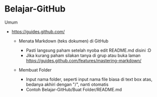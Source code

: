 # Belajar-GitHub

Umum
- https://guides.github.com/

  - Menata Markdown (teks dokumen) di GitHub
    - Pasti langsung paham setelah nyoba edit README.md disini :D
    - Jika kurang paham silakan tanya di grup atau buka laman https://guides.github.com/features/mastering-markdown/
  
  - Membuat Folder
    - Input nama folder, seperti input nama file biasa di text box atas, bedanya akhiri dengan "/", nanti otomatis
    - Contoh Belajar-GitHub/Buat Folder/README.md
